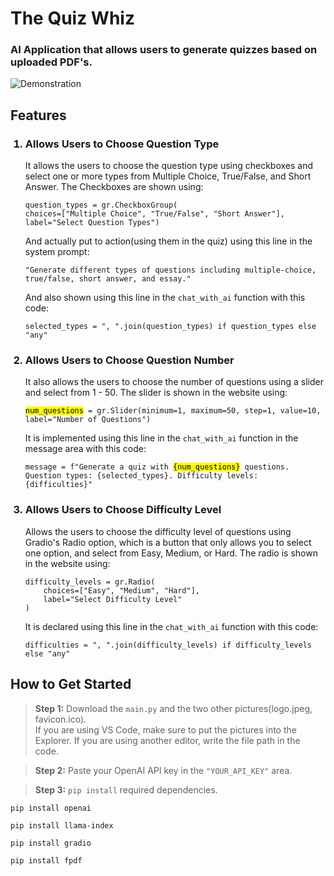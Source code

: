 # The Quiz Whiz 
<h3>AI Application that allows users to generate quizzes based on uploaded PDF's.</h3>

<img src="../res/chat.gif" alt="Demonstration" />

## Features
<ol>
  <h3><li>Allows Users to Choose Question Type</li></h3>
  It allows the users to choose the question type using checkboxes and select one or more types from Multiple Choice, True/False, and Short Answer. The Checkboxes are shown using:
  <pre><code>question_types = gr.CheckboxGroup(
choices=["Multiple Choice", "True/False", "Short Answer"],
label="Select Question Types")</code></pre>
And actually put to action(using them in the quiz) using this line in the system prompt:
  <pre><code>"Generate different types of questions including multiple-choice, true/false, short answer, and essay."</code></pre>
And also shown using this line in the <code>chat_with_ai</code> function with this code:
  <pre><code>selected_types = ", ".join(question_types) if question_types else "any"</code></pre>

  <h3><li>Allows Users to Choose Question Number</li></h3>
  It also allows the users to choose the number of questions using a slider and select from 1 - 50.
  The slider is shown in the website using:
  <pre><code><mark>num_questions</mark> = gr.Slider(minimum=1, maximum=50, step=1, value=10, label="Number of Questions")</code></pre>
It is implemented using this line in the <code>chat_with_ai</code> function in the message area with this code:
  <pre><code>message = f"Generate a quiz with <mark>{num_questions}</mark> questions. Question types: {selected_types}. Difficulty levels: {difficulties}"</code></pre>

  <h3><li>Allows Users to Choose Difficulty Level</li></h3>
  Allows the users to choose the difficulty level of questions using Gradio's Radio option, which is a button that only allows you to select one option, and select from Easy, Medium, or Hard.
  The radio is shown in the website using:
  <pre><code>difficulty_levels = gr.Radio(
    choices=["Easy", "Medium", "Hard"],
    label="Select Difficulty Level"
)</code></pre>
It is declared using this line in the <code>chat_with_ai</code> function with this code:
  <pre><code>difficulties = ", ".join(difficulty_levels) if difficulty_levels else "any"</code></pre>
</ol>

## How to Get Started
> **Step 1:** Download the <code>main.py</code> and the two other pictures(logo.jpeg, favicon.ico).  
If you are using VS Code, make sure to put the pictures into the Explorer. If you are using another editor, write the file path in the code.

> **Step 2:** Paste your OpenAI API key in the <code>"YOUR_API_KEY"</code> area.

> **Step 3:** <code>pip install</code> required dependencies.
<pre><code>pip install openai</code></pre>
<pre><code>pip install llama-index</code></pre>
<pre><code>pip install gradio</code></pre>
<pre><code>pip install fpdf</code></pre>
